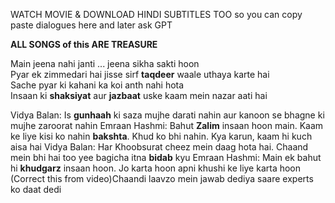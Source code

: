 WATCH MOVIE & DOWNLOAD HINDI SUBTITLES TOO so you can copy paste dialogues here and later ask GPT

**ALL SONGS of this ARE TREASURE**

Main jeena nahi janti ... jeena sikha sakti hoon   
Pyar ek zimmedari hai jisse sirf **taqdeer** waale uthaya karte hai    
Sache pyar ki kahani ka koi anth nahi hota        
Insaan ki **shaksiyat** aur **jazbaat** uske kaam mein nazar aati hai



Vidya Balan: Is **gunhaah** ki saza mujhe darati nahin aur kanoon se bhagne ki mujhe zaroorat nahin
Emraan Hashmi: Bahut **Zalim** insaan hoon main. Kaam ke liye kisi ko nahin **bakshta**. Khud ko bhi nahin. Kya karun, kaam hi kuch aisa hai
Vidya Balan: Har Khoobsurat cheez mein daag hota hai. Chaand mein bhi hai too yee bagicha itna **bidab** kyu 
Emraan Hashmi: Main ek bahut hi **khudgarz** insaan hoon. Jo karta hoon apni khushi ke liye karta hoon
(Correct this from video)Chaandi laavzo mein jawab dediya saare experts ko daat dedi